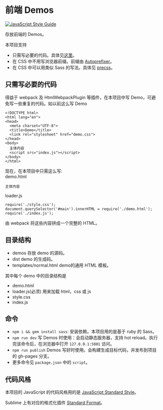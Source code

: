 # 前端 Demos
[![JavaScript Style Guide](https://cdn.rawgit.com/feross/standard/master/badge.svg)](https://github.com/feross/standard)

存放前端的 Demos。

本项目支持
* 只需写必要的代码。具体见[这里](#not-needed-code)。
* 在 CSS 中不用写浏览器前缀。前缀由 [Autoprefixer](https://github.com/postcss/autoprefixer)。
* 在 CSS 中可以用类似 Sass 的写法。具体见 [precss](https://github.com/jonathantneal/precss)。

## <a name="not-needed-code">只需写必要的代码</a>
得益于 webpack 及 HtmlWebpackPlugin 等插件，在本项目中写 Demo，可避免写一些重复的代码。如以前这么写 Demo
```
<!DOCTYPE html>
<html lang="en">
<head>
  <meta charset="UTF-8">
  <title>Demo</title>
  <link rel="stylesheet" href="demo.css">
</head>
<body>
  主体内容
  <script src="index.js"></script>
</body>
</html>
```

现在，在本项目中只需这么写:  
demo.html
```
主体内容
```

loader.js
```
require('./style.css');
document.querySelector('#main').innerHTML = require('./demo.html');
require('./index.js');
```

由 webpack 将这些内容拼成一个完整的 HTML。


## 目录结构
* demos 存放 demo 的源码。
* dist demo 的生成码。
* templates/normal.html demo的通用 HTML 模板。

其中每个 demo 中的目录结构是
* demo.html
* loader.js(必须) 用来加载 html，css 或 js
* style.css
* index.js

## 命令
* `npm i && gem install sass`: 安装依赖。本项目用的是基于 ruby 的 Sass。
* `npm run dev` 写 Demos 时使用：会启动静态服务器，支持 hot reload。执行完该命令后，在浏览器中打开 `127.0.0.1:5001` 访问。
* `npm run publish` Demos 写好时使用。会构建生成目标代码，并发布到项目的 gh-pages 分支。
* 更多命令见 `package.json` 中的 `script`。

## 代码风格
本项目的 JavaScript 的代码风格用的是 [JavaScript Standard Style](http://standardjs.com/index.html)。

Sublime 上有对应的格式化插件 [Standard Format](https://packagecontrol.io/packages/StandardFormat)。